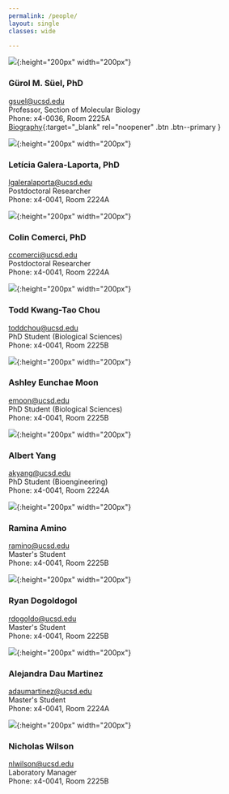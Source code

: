 ```yaml
---
permalink: /people/
layout: single
classes: wide

---
```


![](/assets/images/lab_members/Gsuel.png){:height="200px" width="200px"}
### Gürol M. Süel, PhD
gsuel@ucsd.edu  
Professor, Section of Molecular Biology  
Phone: x4-0036, Room 2225A  
[Biography](/gurol_bio/){:target="_blank" rel="noopener" .btn .btn--primary }  

![](/assets/images/lab_members/Leticia.png){:height="200px" width="200px"}
### Letícia Galera-Laporta, PhD
lgaleralaporta@ucsd.edu  
Postdoctoral Researcher  
Phone: x4-0041, Room 2224A


![](/assets/images/lab_members/Colin.png){:height="200px" width="200px"}
### Colin Comerci, PhD
ccomerci@ucsd.edu  
Postdoctoral Researcher  
Phone: x4-0041, Room 2224A  


![](/assets/images/lab_members/Todd.png){:height="200px" width="200px"}
### Todd Kwang-Tao Chou
toddchou@ucsd.edu  
PhD Student (Biological Sciences)   
Phone: x4-0041, Room 2225B


![](/assets/images/lab_members/Ashley.png){:height="200px" width="200px"}
### Ashley Eunchae Moon 
emoon@ucsd.edu  
PhD Student (Biological Sciences)   
Phone: x4-0041, Room 2225B

![](/assets/images/lab_members/Albert.png){:height="200px" width="200px"}
### Albert Yang 
akyang@ucsd.edu  
PhD Student (Bioengineering)   
Phone: x4-0041, Room 2224A


![](/assets/images/lab_members/Ramina.png){:height="200px" width="200px"}
### Ramina Amino
ramino@ucsd.edu  
Master's Student     
Phone: x4-0041, Room 2225B 

![](/assets/images/lab_members/Ryan.png){:height="200px" width="200px"}
### Ryan Dogoldogol
rdogoldo@ucsd.edu  
Master's Student  
Phone: x4-0041, Room 2225B

![](/assets/images/lab_members/Ale.png){:height="200px" width="200px"}
### Alejandra Dau Martinez
adaumartinez@ucsd.edu  
Master's Student  
Phone: x4-0041, Room 2224A

![](/assets/images/lab_members/Nicholas.png){:height="200px" width="200px"}
### Nicholas Wilson
nlwilson@ucsd.edu  
Laboratory Manager   
Phone: x4-0041, Room 2225B




